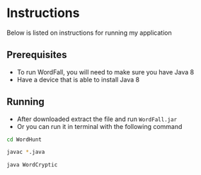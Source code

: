 # Instructions
Below is listed on instructions for running my application

## Prerequisites

 - To run WordFall, you will need to make sure you have Java 8 
 - Have a device that is able to install Java 8
 
 ## Running 
 
 - After downloaded extract the file and run `WordFall.jar`
 - Or you can run it in terminal with the following command
 ```sh
 cd WordHunt
 ```
 ```sh
 javac *.java
 ```
 ```sh
 java WordCryptic
 ```
 
